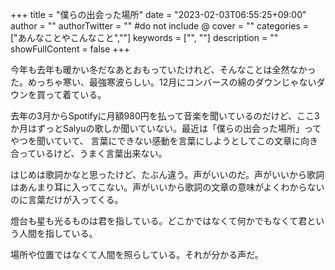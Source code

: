 +++
title = "僕らの出会った場所"
date = "2023-02-03T06:55:25+09:00"
author = ""
authorTwitter = "" #do not include @
cover = ""
categories = ["あんなことやこんなこと",""]
keywords = ["", ""]
description = ""
showFullContent = false
+++

今年も去年も暖かい冬だなあとおもっていたけれど、そんなことは全然なかった。めっちゃ寒い、最強寒波らしい。12月にコンバースの綿のダウンじゃないダウンを買って着ている。

去年の3月からSpotifyに月額980円を払って音楽を聞いているのだけど、ここ3か月はずっとSalyuの歌しか聞いていない。最近は「僕らの出会った場所」ってやつを聞いていて、
言葉にできない感動を言葉にしようとしてこの文章に向き合っているけど、うまく言葉出来ない。

はじめは歌詞かなと思ったけど、たぶん違う。声がいいのだ。声がいいから歌詞はあんまり耳に入ってこない。声がいいから歌詞の文章の意味がよくわからないのに言葉だけが入ってくる。

燈台も星も光るものは君を指している。どこかではなくて何かでもなくて君という人間を指している。


場所や位置ではなくて人間を照らしている。それが分かる声だ。
